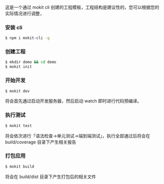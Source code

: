 这是一个通过 mokit cli 创建的工程模板，工程结构是建议性的，您可以根据您的实际情况进行调整，

### 安装 cli
```sh
$ npm i mokit-cli -g
```

### 创建工程
```sh
$ mkdir demo && cd demo 
$ mokit init
```
  
  
### 开始开发
```sh
$ mokit dev
```
将会首先通过启动开发服务器，然后启动 watch 即时进行代码预编译。
  

### 执行测试
```sh
$ mokit test
```
将会依次进行「语法检查->单元测试->端到端测试」，执行全部通过后将会在 build/coverage 目录下产生相关报告
  
  
### 打包应用
```sh
$ mokit build
```
将会在 build/dist 目录下产生打包后的相关文件